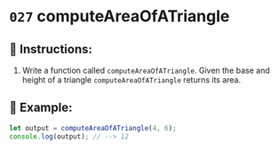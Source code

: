 # `027` computeAreaOfATriangle

## 📝 Instructions:

1. Write a function called `computeAreaOfATriangle`. Given the base and height of a triangle `computeAreaOfATriangle` returns its area.

## 📎 Example:

```Javascript
let output = computeAreaOfATriangle(4, 6);
console.log(output); // --> 12
```
